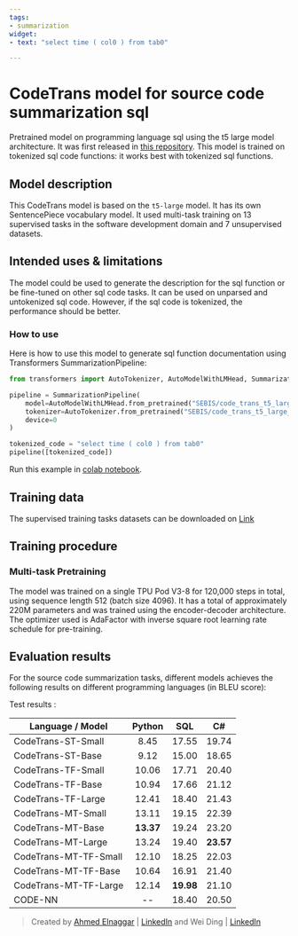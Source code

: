 ```yaml
---
tags:
- summarization
widget:
- text: "select time ( col0 ) from tab0"

---
```




# CodeTrans model for source code summarization sql
Pretrained model on programming language sql using the t5 large model architecture. It was first released in
[this repository](https://github.com/agemagician/CodeTrans). This model is trained on tokenized sql code functions: it works best with tokenized sql functions.


## Model description

This CodeTrans model is based on the `t5-large` model. It has its own SentencePiece vocabulary model. It used multi-task training on 13 supervised tasks in the software development domain and 7 unsupervised datasets.


## Intended uses & limitations

The model could be used to generate the description for the sql function or be fine-tuned on other sql code tasks. It can be used on unparsed and untokenized sql code. However, if the sql code is tokenized, the performance should be better.

### How to use

Here is how to use this model to generate sql function documentation using Transformers SummarizationPipeline:

```python
from transformers import AutoTokenizer, AutoModelWithLMHead, SummarizationPipeline

pipeline = SummarizationPipeline(
    model=AutoModelWithLMHead.from_pretrained("SEBIS/code_trans_t5_large_source_code_summarization_sql_multitask"),
    tokenizer=AutoTokenizer.from_pretrained("SEBIS/code_trans_t5_large_source_code_summarization_sql_multitask", skip_special_tokens=True),
    device=0
)

tokenized_code = "select time ( col0 ) from tab0"
pipeline([tokenized_code])
```
Run this example in [colab notebook](https://github.com/agemagician/CodeTrans/blob/main/prediction/multitask/pre-training/source%20code%20summarization/sql/large_model.ipynb).
## Training data

The supervised training tasks datasets can be downloaded on [Link](https://www.dropbox.com/sh/488bq2of10r4wvw/AACs5CGIQuwtsD7j_Ls_JAORa/finetuning_dataset?dl=0&subfolder_nav_tracking=1)


## Training procedure

### Multi-task Pretraining

The model was trained on a single TPU Pod V3-8 for 120,000 steps in total, using sequence length 512 (batch size 4096).
It has a total of approximately 220M parameters and was trained using the encoder-decoder architecture.
The optimizer used is AdaFactor with inverse square root learning rate schedule for pre-training.


## Evaluation results

For the source code summarization tasks, different models achieves the following results on different programming languages (in BLEU score):

Test results :

|   Language / Model   |     Python     |       SQL      |       C#       |
| -------------------- | :------------: | :------------: | :------------: |
|   CodeTrans-ST-Small    |      8.45      |     17.55      |     19.74      |
|   CodeTrans-ST-Base     |      9.12      |     15.00      |     18.65      | 
|   CodeTrans-TF-Small    |     10.06      |     17.71      |     20.40      |
|   CodeTrans-TF-Base     |     10.94      |     17.66      |     21.12      |
|   CodeTrans-TF-Large    |     12.41      |     18.40      |     21.43      |
|   CodeTrans-MT-Small    |     13.11      |     19.15      |     22.39      |
|   CodeTrans-MT-Base     |   **13.37**    |     19.24      |     23.20      |
|   CodeTrans-MT-Large    |     13.24      |     19.40      |   **23.57**    |
|   CodeTrans-MT-TF-Small |     12.10      |     18.25      |     22.03      |
|   CodeTrans-MT-TF-Base  |     10.64      |     16.91      |     21.40      |
|   CodeTrans-MT-TF-Large |     12.14      |   **19.98**    |     21.10      |
|   CODE-NN   |       --       |     18.40      |     20.50      |


> Created by [Ahmed Elnaggar](https://twitter.com/Elnaggar_AI) | [LinkedIn](https://www.linkedin.com/in/prof-ahmed-elnaggar/) and Wei Ding | [LinkedIn](https://www.linkedin.com/in/wei-ding-92561270/)


